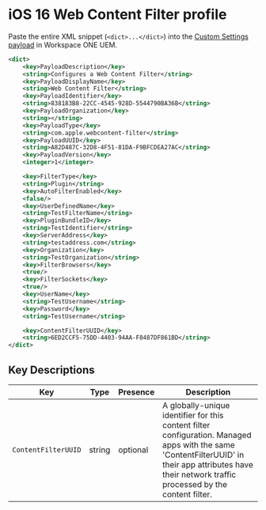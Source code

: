 # iOS 16 Web Content Filter profile #

Paste the entire XML snippet (`<dict>...</dict>`) into the [Custom Settings payload](https://docs.vmware.com/en/VMware-Workspace-ONE-UEM/2011/iOS_Platform/GUID-AWT-PROFILECUSTOMSETTS.html) in Workspace ONE UEM.

```xml
<dict>
    <key>PayloadDescription</key>
    <string>Configures a Web Content Filter</string>
    <key>PayloadDisplayName</key>
    <string>Web Content Filter</string>
    <key>PayloadIdentifier</key>
    <string>838183B8-22CC-4545-928D-5544790BA36B</string>
    <key>PayloadOrganization</key>
    <string></string>
    <key>PayloadType</key>
    <string>com.apple.webcontent-filter</string>
    <key>PayloadUUID</key>
    <string>A82D487C-32D8-4F51-81DA-F9BFCDEA27AC</string>
    <key>PayloadVersion</key>
    <integer>1</integer>

    <key>FilterType</key>
    <string>Plugin</string>
    <key>AutoFilterEnabled</key>
    <false/>
    <key>UserDefinedName</key>
    <string>TestFilterName</string>
    <key>PluginBundleID</key>
    <string>TestIdentifier</string>
    <key>ServerAddress</key>
    <string>testaddress.com</string>
    <key>Organization</key>
    <string>TestOrganization</string>
    <key>FilterBrowsers</key>
    <true/>
    <key>FilterSockets</key>
    <true/>
    <key>UserName</key>
    <string>TestUsername</string>
    <key>Password</key>
    <string>TestUsername</string>

    <key>ContentFilterUUID</key>
    <string>6ED2CCF5-75DD-4403-94AA-F8487DF861BD</string>
</dict>
```

## Key Descriptions ##

| Key           | Type          | Presence | Description   |
|---------------|---------------|----------|---------------|
|`ContentFilterUUID`|string       |optional  |A globally-unique identifier for this content filter configuration. Managed apps with the same 'ContentFilterUUID' in their app attributes have their network traffic processed by the content filter.                                                    |
